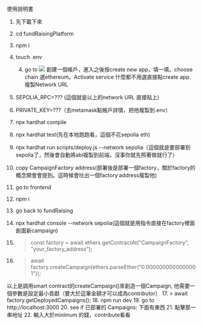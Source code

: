 使用說明書
1. 先下載下來
2. cd fundRaisingPlatform
3. npm i
4. touch .env

    4. go to ![](https://www.alchemy.com/) 創建一個帳戶，進入之後按create new app，填一填。choose chain 選ethereum。Activate service 什麼都不用選直接點create app. 複製Network URL

5. SEPOLIA_RPC=??? (這個就是以上的network URL 直接貼上)
6. PRIVATE_KEY=???（去metamask點帳戶詳情，把他複製到.env）
7. npx hardhat compile
8. npx hardhat test(先在本地跑跑看，這個不花sepolia eth)
9. npx hardhat run scripts/deploy.js --network sepolia（這個就是要部署到sepolia了，然後會自動將abi複製到前端，沒事你就先照著做就行了）
10. copy CampaignFactory address(部署後是部署一個factory，關於factory的概念開會會提到。這時候會吐出一個factory address複製他)

11. go to frontend
12. npm i
13. go back to fundRaising
14. npx hardhat console --network sepolia(這個就是用指令直接在factory裡面創面新campaign)
15. > const factory = await ethers.getContractAt("CampaignFactory", "your_factory_address");
16. > await factory.createCampaign(ethers.parseEther("0.0000000000000001"));

以上是調用smart contract的createCampaign()來創造一個Campaign, 他需要一個參數是設定最小貢獻（要大於這筆金額才可以成為contributor）
17. > await factory.getDeployedCampaigns();
18. npm run dev
19. go to  http://localhost:3000
20. see if 已部署的 Campaigns: 下面有東西
21. 點擊那一串地址
22. 輸入大於minimum 的錢，contribute看看